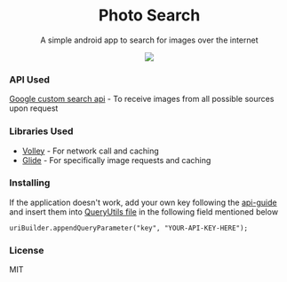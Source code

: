 <div align="center">

# Photo Search

A simple android app to search for images over the internet

<img src="https://user-images.githubusercontent.com/22789194/29027804-bb5b8178-7b71-11e7-9672-a5c624521ee8.jpeg">



</div>

### API Used

[Google custom search api](https://developers.google.com/custom-search/json-api/v1/overview) - To receive images from all possible sources upon request

### Libraries Used
  - [Volley](https://github.com/google/volley) - For network call and caching
  - [Glide](https://github.com/bumptech/glide) - For specifically image requests and caching


### Installing

If the application doesn't work, add your own key following the [api-guide](https://developers.google.com/custom-search/json-api/v1/overview) and insert them into [QueryUtils file](https://github.com/nobodyme/photo-search/blob/master/app/src/main/java/com/example/imnobody/photosearch/QueryUtils.java) in the following field mentioned below

`uriBuilder.appendQueryParameter("key", "YOUR-API-KEY-HERE");`
  
### License

MIT

